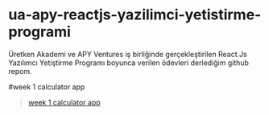 # ua-apy-reactjs-yazilimci-yetistirme-programi
Üretken Akademi ve APY Ventures iş birliğinde gerçekleştirilen React.Js Yazılımcı Yetiştirme Programı boyunca verilen ödevleri derlediğim github repom.

#week 1 calculator app
>
>[week 1 calculator app](https://sonersimsekdev.github.io/ua-apy-reactjs-yazilimci-yetistirme-programi/week-1/index.html)
>

